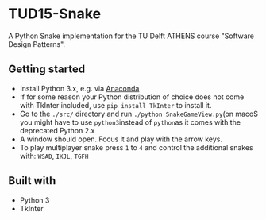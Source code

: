 # TUD15-Snake
A Python Snake implementation for the TU Delft ATHENS course "Software Design Patterns".

## Getting started

* Install Python 3.x, e.g. via [Anaconda](https://www.anaconda.com/download/#download)
* If for some reason your Python distribution of choice does not come with TkInter included, use `pip install TkInter` to install it. 
* Go to the `./src/` directory and run `./python SnakeGameView.py`(on macoS you might have to use `python3`instead of `python`as it comes with the deprecated Python 2.x 
* A window should open. Focus it and play with the arrow keys.
* To play multiplayer snake press `1` to `4` and control the additional snakes with: `WSAD`, `IKJL`, `TGFH`
## Built with

* Python 3
* TkInter
